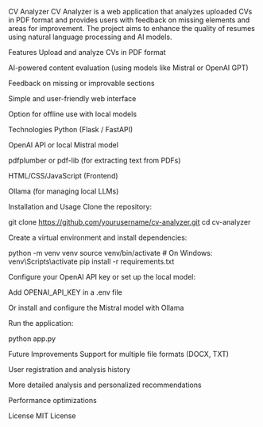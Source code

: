 CV Analyzer
CV Analyzer is a web application that analyzes uploaded CVs in PDF format and provides users with feedback on missing elements and areas for improvement. The project aims to enhance the quality of resumes using natural language processing and AI models.

Features
Upload and analyze CVs in PDF format

AI-powered content evaluation (using models like Mistral or OpenAI GPT)

Feedback on missing or improvable sections

Simple and user-friendly web interface

Option for offline use with local models


Technologies
Python (Flask / FastAPI)

OpenAI API or local Mistral model

pdfplumber or pdf-lib (for extracting text from PDFs)

HTML/CSS/JavaScript (Frontend)

Ollama (for managing local LLMs)

Installation and Usage
Clone the repository:

git clone https://github.com/yourusername/cv-analyzer.git
cd cv-analyzer


Create a virtual environment and install dependencies:

python -m venv venv
source venv/bin/activate  # On Windows: venv\Scripts\activate
pip install -r requirements.txt


Configure your OpenAI API key or set up the local model:

Add OPENAI_API_KEY in a .env file

Or install and configure the Mistral model with Ollama


Run the application:

python app.py

Future Improvements
Support for multiple file formats (DOCX, TXT)

User registration and analysis history

More detailed analysis and personalized recommendations

Performance optimizations

License
MIT License





